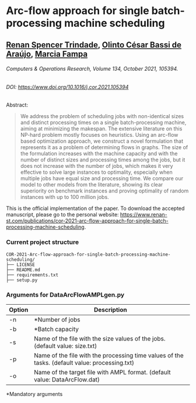 # Arc-flow approach for single batch-processing machine scheduling
## [Renan Spencer Trindade](https://www.renan-st.com/), [Olinto César Bassi de Araújo](http://ufsmpublica.ufsm.br/docente/13025), [Marcia Fampa](http://marciafampa.com/)
###### Computers & Operations Research, Volume 134, October 2021, 105394.
###### DOI: https://www.doi.org/10.1016/j.cor.2021.105394

Abstract:
>We address the problem of scheduling jobs with non-identical sizes and distinct processing times on a single batch-processing machine, aiming at minimizing the makespan. The extensive literature on this NP-hard problem mostly focuses on heuristics. Using an arc-flow based optimization approach, we construct a novel formulation that represents it as a problem of determining flows in graphs. The size of the formulation increases with the machine capacity and with the number of distinct sizes and processing times among the jobs, but it does not increase with the number of jobs, which makes it very effective to solve large instances to optimality, especially when multiple jobs have equal size and processing time. We compare our model to other models from the literature, showing its clear superiority on benchmark instances and proving optimality of random instances with up to 100 million jobs.

This is the official implementation of the paper.
To download the accepted manuscript, please go to the personal website: https://www.renan-st.com/publications/cor-2021-arc-flow-approach-for-single-batch-processing-machine-scheduling.

### Current project structure
```
COR-2021-Arc-flow-approach-for-single-batch-processing-machine-scheduling/
├── LICENSE
├── README.md
├── requirements.txt
├── setup.py
```

### Arguments for DataArcFlowAMPLgen.py
| Option     | Description                                                                    |
| ------     | -----------                                                                    |
| -n         | *Number of jobs                                                                 |
| -b         | *Batch capacity                                                                 |
| -s         | Name of the file with the size values of the jobs. (default value: size.txt)   |
| -p         | Name of the file with the processing time values of the tasks. (default value: processing.txt)  |
| -o         | Name of the target file with AMPL format. (default value: DataArcFlow.dat)     |

*Mandatory arguments

